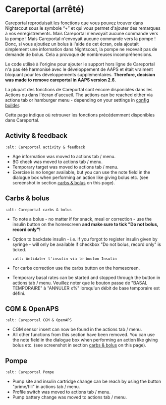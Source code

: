 # Careportal (arrêté)

Careportal reproduisait les fonctions que vous pouvez trouver dans Nightscout sous le symbole “+” et qui vous permet d'ajouter des remarques à vos enregistrements. Mais Careportal n'envoyait aucune commande vers la pompe ! Mais Careportal n'envoyait aucune commande vers la pompe ! Donc, si vous ajoutiez un bolus à l'aide de cet écran, cela ajoutait simplement une information dans Nightscout, la pompe ne recevait pas de demande de bolus. Cela a provoqué de nombreuses incompréhensions.

Le code utilisé à l'origine pour ajouter le support hors ligne de Careportal n'a pas été harmonisé avec le développement de AAPS et était vraiment bloquant pour les développements supplémentaires. **Therefore, decision was made to remove careportal in AAPS version 2.6.**

La plupart des fonctions de Careportal sont encore disponibles dans les Actions ou dans l'écran d'accueil. The actions can be reached either via actions tab or hamburger menu - depending on your settings in [config builder](../Configuration/Config-Builder.md).

Cette page indique où retrouver les fonctions précédemment disponibles dans Careportal.

## Activity & feedback

```{image} ../images/Careportal_25_26_1_IIb.png
:alt: Careportal activity & feedback
```

- Age information was moved to actions tab / menu.
- BG check was moved to actions tab / menu.
- Temporary target was moved to actions tab / menu.
- Exercise is no longer available, but you can use the note field in the dialogue box when performing an action like giving bolus etc. (see screenshot in section [carbs & bolus](#carbs-bolus) on this page).

## Carbs & bolus

```{image} ../images/Careportal_25_26_2_IIa.png
:alt: Careportal carbs & bolus
```

- To note a bolus - no matter if for snack, meal or correction - use the insulin button on the homescreen **and make sure to tick "Do not bolus, record only"!**

- Option to backdate insulin - i.e. if you forgot to register insulin given by syringe - will only be available if checkbox "Do not bolus, record only" is ticked.

  ```{image} ../images/Careportal_25_26_5.png
  :alt: Antidater l'insulin via le bouton Insulin
  ```

- For carbs correction use the carbs button on the homescreen.

- Temporary basal rates can be started and stopped through the button in actions tab / menu. Veuillez noter que le bouton passe de "BASAL TEMPORAIRE" à "ANNULER x%" lorsqu'un débit de base temporaire est défini.

## CGM & OpenAPS

```{image} ../images/Careportal_25_26_3_IIa.png
:alt: Careportal CGM & OpenAPS
```

- CGM sensor insert can now be found in the actions tab / menu.
- All other functions from this section have been removed. You can use the note field in the dialogue box when performing an action like giving bolus etc. (see screenshot in section [carbs & bolus](#carbs-bolus) on this page).

## Pompe

```{image} ../images/Careportal_25_26_4_IIb.png
:alt: Careportal Pompe
```

- Pump site and insulin cartridge change can be reach by using the button "prime/fill" in actions tab / menu.
- Profile switch was moved to actions tab / menu.
- Pump battery change was moved to actions tab / menu.
